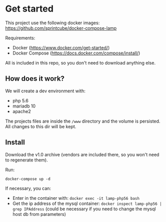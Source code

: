 # Get started

This project use the following docker images: https://github.com/sprintcube/docker-compose-lamp

Requirements:
- Docker (https://www.docker.com/get-started/)
- Docker Compose (https://docs.docker.com/compose/install/)

All is included in this repo, so you don't need to download anything else.

## How does it work? 

We will create a dev environment with:
- php 5.6
- mariadb 10
- apache2

The projects files are inside the `/www` directory and the volume is persisted. All changes to this dir will be kept.

## Install

Download the v1.0 archive (vendors are included there, so you won't need to regenerate them).

Run: 

`docker-compose up -d`

If necessary, you can:
- Enter in the container with: `docker exec -it lamp-php56 bash`
- Get the ip address of the mysql container: `docker inspect lamp-php56 | grep IPAddress` (could be necessary if you need to change the mysql host db from parameters)
